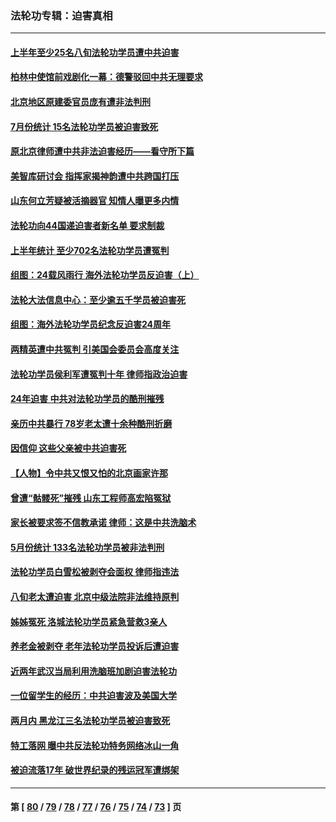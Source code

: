 ### 法轮功专辑：迫害真相
---
#### [上半年至少25名八旬法轮功学员遭中共迫害](../../pages/nf4379/n14048655.md?08120430) 
#### [柏林中使馆前戏剧化一幕：德警驳回中共无理要求](../../pages/nf4379/n14050320.md?08120430) 
#### [北京地区原建委官员庞有遭非法判刑](../../pages/nf4379/n14049897.md?08120430) 
#### [7月份统计 15名法轮功学员被迫害致死](../../pages/nf4379/n14048158.md?08120430) 
#### [原北京律师遭中共非法迫害经历——看守所下篇](../../pages/nf4379/n14040009.md?08120430) 
#### [美智库研讨会 指挥家揭神韵遭中共跨国打压](../../pages/nf4379/n14048476.md?08120430) 
#### [山东何立芳疑被活摘器官 知情人曝更多内情](../../pages/nf4379/n14047530.md?08120430) 
#### [法轮功向44国递迫害者新名单 要求制裁](../../pages/nf4379/n14046082.md?08120430) 
#### [上半年统计 至少702名法轮功学员遭冤判](../../pages/nf4379/n14045278.md?08120430) 
#### [组图：24载风雨行 海外法轮功学员反迫害（上）](../../pages/nf4379/n14031583.md?08120430) 
#### [法轮大法信息中心：至少逾五千学员被迫害死](../../pages/nf4379/n14043255.md?08120430) 
#### [组图：海外法轮功学员纪念反迫害24周年](../../pages/nf4379/n14037675.md?08120430) 
#### [两精英遭中共冤判 引美国会委员会高度关注](../../pages/nf4379/n14026429.md?08120430) 
#### [法轮功学员侯利军遭冤判十年 律师指政治迫害](../../pages/nf4379/n14020465.md?08120430) 
#### [24年迫害 中共对法轮功学员的酷刑摧残](../../pages/nf4379/n14016856.md?08120430) 
#### [亲历中共暴行 78岁老太遭十余种酷刑折磨](../../pages/nf4379/n14016167.md?08120430) 
#### [因信仰 这些父亲被中共迫害死](../../pages/nf4379/n14015381.md?08120430) 
#### [【人物】令中共又恨又怕的北京画家许那](../../pages/nf4379/n14015698.md?08120430) 
#### [曾遭“骷髅死”摧残 山东工程师高宏陷冤狱](../../pages/nf4379/n14014585.md?08120430) 
#### [家长被要求签不信教承诺 律师：这是中共洗脑术](../../pages/nf4379/n14014255.md?08120430) 
#### [5月份统计 133名法轮功学员被非法判刑](../../pages/nf4379/n14013124.md?08120430) 
#### [法轮功学员白雪松被剥夺会面权 律师指违法](../../pages/nf4379/n14012545.md?08120430) 
#### [八旬老太遭迫害 北京中级法院非法维持原判](../../pages/nf4379/n14011579.md?08120430) 
#### [姊姊冤死 洛城法轮功学员紧急营救3亲人](../../pages/nf4379/n14011859.md?08120430) 
#### [养老金被剥夺 老年法轮功学员投诉后遭迫害](../../pages/nf4379/n14011154.md?08120430) 
#### [近两年武汉当局利用洗脑班加剧迫害法轮功](../../pages/nf4379/n14009413.md?08120430) 
#### [一位留学生的经历：中共迫害波及美国大学](../../pages/nf4379/n14008375.md?08120430) 
#### [两月内 黑龙江三名法轮功学员被迫害致死](../../pages/nf4379/n14006552.md?08120430) 
#### [特工落网 曝中共反法轮功特务网络冰山一角](../../pages/nf4379/n14006412.md?08120430) 
#### [被迫流落17年 破世界纪录的残运冠军遭绑架](../../pages/nf4379/n14006004.md?08120430) 

---
#### 第 [ [80](./80.md?08120430) / [79](./79.md?08120430) / [78](./78.md?08120430) / [77](./77.md?08120430) / [76](./76.md?08120430) / [75](./75.md?08120430) / [74](./74.md?08120430) / [73](./73.md?08120430) ] 页
